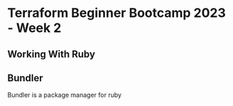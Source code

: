 # Terraform Beginner Bootcamp 2023 - Week 2

## Working With Ruby

## Bundler
Bundler is a package manager for ruby